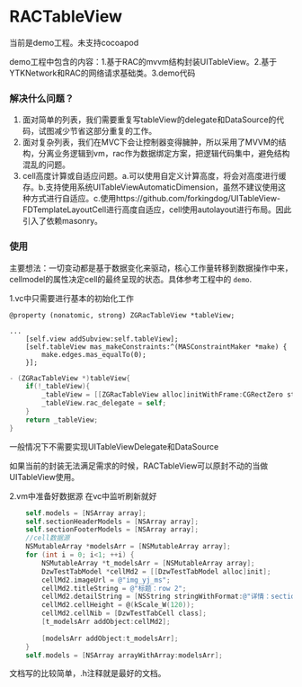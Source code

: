 # RACTableView
当前是demo工程。未支持cocoapod

demo工程中包含的内容：1.基于RAC的mvvm结构封装UITableView。2.基于YTKNetwork和RAC的网络请求基础类。3.demo代码

### 解决什么问题？
1. 面对简单的列表，我们需要重复写tableView的delegate和DataSource的代码，试图减少节省这部分重复的工作。
2. 面对复杂列表，我们在MVC下会让控制器变得臃肿，所以采用了MVVM的结构，分离业务逻辑到vm，rac作为数据绑定方案，把逻辑代码集中，避免结构混乱的问题。
3. cell高度计算或自适应问题。a.可以使用自定义计算高度，将会对高度进行缓存。b.支持使用系统UITableViewAutomaticDimension，虽然不建议使用这种方式进行自适应。c.使用https://github.com/forkingdog/UITableView-FDTemplateLayoutCell进行高度自适应，cell使用autolayout进行布局。因此引入了依赖masonry。

### 使用

主要想法：一切变动都是基于数据变化来驱动，核心工作量转移到数据操作中来，cellmodel的属性决定cell的最终呈现的状态。具体参考工程中的 `demo`.

1.vc中只需要进行基本的初始化工作

```
@property (nonatomic, strong) ZGRacTableView *tableView;

...
    [self.view addSubview:self.tableView];
    [self.tableView mas_makeConstraints:^(MASConstraintMaker *make) {
        make.edges.mas_equalTo(0);
    }];
```



```objective-c
- (ZGRacTableView *)tableView{
    if(!_tableView){
        _tableView = [[ZGRacTableView alloc]initWithFrame:CGRectZero style:UITableViewStyleGrouped];
        _tableView.rac_delegate = self;
    }
    return _tableView;
}
```

一般情况下不需要实现UITableViewDelegate和DataSource

如果当前的封装无法满足需求的时候，RACTableView可以原封不动的当做UITableView使用。

2.vm中准备好数据源 在vc中监听刷新就好

```objective-c
    self.models = [NSArray array];
    self.sectionHeaderModels = [NSArray array];
    self.sectionFooterModels = [NSArray array];
    //cell数据源
    NSMutableArray *modelsArr = [NSMutableArray array];
    for (int i = 0; i<1; ++i) {
        NSMutableArray *t_modelsArr = [NSMutableArray array];
        DzwTestTabModel *cellMd2 = [[DzwTestTabModel alloc]init];
        cellMd2.imageUrl = @"img_yj_ms";
        cellMd2.titleString = @"标题：row 2";
        cellMd2.detailString = [NSString stringWithFormat:@"详情：section %d",i];
        cellMd2.cellHeight = @(kScale_W(120));
        cellMd2.cellNib = [DzwTestTabCell class];
        [t_modelsArr addObject:cellMd2];
        
        [modelsArr addObject:t_modelsArr];
    }
    self.models = [NSArray arrayWithArray:modelsArr];
```



文档写的比较简单，.h注释就是最好的文档。
